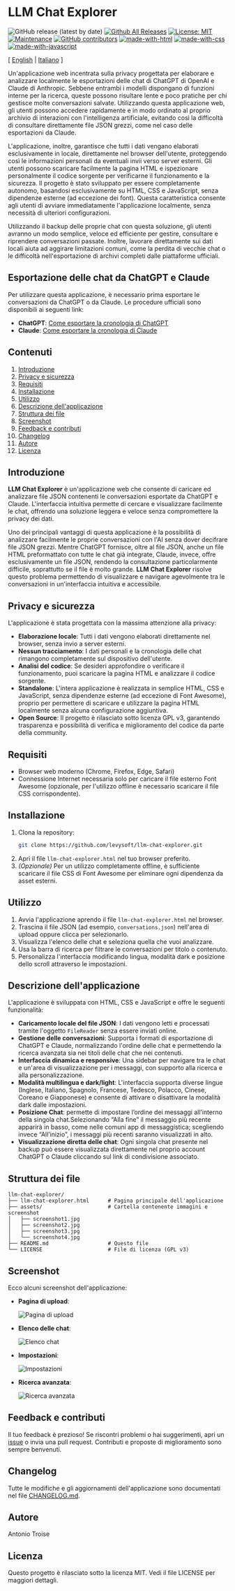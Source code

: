 # LLM Chat Explorer

![GitHub release (latest by date)](https://img.shields.io/github/v/release/levysoft/llm-chat-explorer?label=latest) [![Github All Releases](https://img.shields.io/github/downloads/levysoft/llm-chat-explorer/total.svg)](https://github.com/levysoft/llm-chat-explorer/releases) [![License: MIT](https://img.shields.io/badge/License-MIT-yellow.svg)](https://opensource.org/licenses/MIT) [![Maintenance](https://img.shields.io/badge/Maintained%3F-yes-green.svg)](https://github.com/levysoft/llm-chat-explorer/graphs/commit-activity) [![GitHub contributors](https://img.shields.io/github/contributors/levysoft/llm-chat-explorer.svg)](https://github.com/levysoft/llm-chat-explorer/graphs/contributors) [![made-with-html](https://img.shields.io/badge/Made%20with-HTML-orange.svg)](https://developer.mozilla.org/en-US/docs/Web/HTML) [![made-with-css](https://img.shields.io/badge/Made%20with-CSS-blue.svg)](https://developer.mozilla.org/en-US/docs/Web/CSS) [![made-with-javascript](https://img.shields.io/badge/Made%20with-JavaScript-yellow.svg)](https://developer.mozilla.org/en-US/docs/Web/JavaScript)

[ [English](README.md) | [Italiano](README.it.md) ]

Un'applicazione web incentrata sulla privacy progettata per elaborare e analizzare localmente le esportazioni delle chat di ChatGPT di OpenAI e Claude di Anthropic. Sebbene entrambi i modelli dispongano di funzioni interne per la ricerca, queste possono risultare lente e poco pratiche per chi gestisce molte conversazioni salvate. Utilizzando questa applicazione web, gli utenti possono accedere rapidamente e in modo ordinato al proprio archivio di interazioni con l'intelligenza artificiale, evitando così la difficoltà di consultare direttamente file JSON grezzi, come nel caso delle esportazioni da Claude.

L'applicazione, inoltre, garantisce che tutti i dati vengano elaborati esclusivamente in locale, direttamente nel browser dell'utente, proteggendo così le informazioni personali da eventuali invii verso server esterni. Gli utenti possono scaricare facilmente la pagina HTML e ispezionare personalmente il codice sorgente per verificarne il funzionamento e la sicurezza. Il progetto è stato sviluppato per essere completamente autonomo, basandosi esclusivamente su HTML, CSS e JavaScript, senza dipendenze esterne (ad eccezione dei font). Questa caratteristica consente agli utenti di avviare immediatamente l'applicazione localmente, senza necessità di ulteriori configurazioni.

Utilizzando il backup delle proprie chat con questa soluzione, gli utenti avranno un modo semplice, veloce ed efficiente per gestire, consultare e riprendere conversazioni passate. Inoltre, lavorare direttamente sui dati locali aiuta ad aggirare limitazioni comuni, come la perdita di vecchie chat o le difficoltà nell'esportazione di archivi completi dalle piattaforme ufficiali.

## Esportazione delle chat da ChatGPT e Claude

Per utilizzare questa applicazione, è necessario prima esportare le conversazioni da ChatGPT o da Claude. Le procedure ufficiali sono disponibili ai seguenti link:

- **ChatGPT**: [Come esportare la cronologia di ChatGPT](https://help.openai.com/en/articles/7260999-how-do-i-export-my-chatgpt-history-and-data)
- **Claude**: [Come esportare la cronologia di Claude](https://support.anthropic.com/en/articles/9450526-how-can-i-export-my-claude-ai-data)

## Contenuti

1. [Introduzione](#introduzione)
2. [Privacy e sicurezza](#privacy-e-sicurezza)
3. [Requisiti](#requisiti)
4. [Installazione](#installazione)
5. [Utilizzo](#utilizzo)
6. [Descrizione dell'applicazione](#descrizione-dellapplicazione)
7. [Struttura dei file](#struttura-dei-file)
8. [Screenshot](#screenshot)
9. [Feedback e contributi](#feedback-e-contributi)
10. [Changelog](#changelog)
11. [Autore](#autore)
12. [Licenza](#licenza)

## Introduzione

**LLM Chat Explorer** è un'applicazione web che consente di caricare ed analizzare file JSON contenenti le conversazioni esportate da ChatGPT e Claude. L'interfaccia intuitiva permette di cercare e visualizzare facilmente le chat, offrendo una soluzione leggera e veloce senza compromettere la privacy dei dati.

Uno dei principali vantaggi di questa applicazione è la possibilità di analizzare facilmente le proprie conversazioni con l'AI senza dover decifrare file JSON grezzi. Mentre ChatGPT fornisce, oltre al file JSON, anche un file HTML preformattato con tutte le chat già integrate, Claude, invece, offre esclusivamente un file JSON, rendendo la consultazione particolarmente difficile, soprattutto se il file è molto grande. **LLM Chat Explorer** risolve questo problema permettendo di visualizzare e navigare agevolmente tra le conversazioni in un'interfaccia intuitiva e accessibile.

## Privacy e sicurezza

L'applicazione è stata progettata con la massima attenzione alla privacy:
- **Elaborazione locale**: Tutti i dati vengono elaborati direttamente nel browser, senza invio a server esterni.
- **Nessun tracciamento**: I dati personali e la cronologia delle chat rimangono completamente sul dispositivo dell'utente.
- **Analisi del codice**: Se desideri approfondire o verificare il funzionamento, puoi scaricare la pagina HTML e analizzare il codice sorgente.
- **Standalone**: L'intera applicazione è realizzata in semplice HTML, CSS e JavaScript, senza dipendenze esterne (ad eccezione di Font Awesome), proprio per permettere di scaricare e utilizzare la pagina HTML localmente senza alcuna configurazione aggiuntiva.
- **Open Source**: Il progetto è rilasciato sotto licenza GPL v3, garantendo trasparenza e possibilità di verifica e miglioramento del codice da parte della community.

## Requisiti

- Browser web moderno (Chrome, Firefox, Edge, Safari)
- Connessione Internet necessaria solo per caricare il file esterno Font Awesome (opzionale, per l'utilizzo offline è necessario scaricare il file CSS corrispondente).

## Installazione

1. Clona la repository:
    ```sh
    git clone https://github.com/levysoft/llm-chat-explorer.git
    ```
2. Apri il file `llm-chat-explorer.html` nel tuo browser preferito.
3. *(Opzionale)* Per un utilizzo completamente offline, è sufficiente scaricare il file CSS di Font Awesome per eliminare ogni dipendenza da asset esterni.

## Utilizzo

1. Avvia l'applicazione aprendo il file `llm-chat-explorer.html` nel browser.
2. Trascina il file JSON (ad esempio, `conversations.json`) nell'area di upload oppure clicca per selezionarlo.
3. Visualizza l'elenco delle chat e seleziona quella che vuoi analizzare.
4. Usa la barra di ricerca per filtrare le conversazioni per titolo o contenuto.
5. Personalizza l'interfaccia modificando lingua, modalità dark e posizione dello scroll attraverso le impostazioni.

## Descrizione dell'applicazione

L'applicazione è sviluppata con HTML, CSS e JavaScript e offre le seguenti funzionalità:
- **Caricamento locale del file JSON**: I dati vengono letti e processati tramite l'oggetto `FileReader` senza essere inviati online.
- **Gestione delle conversazioni**: Supporta i formati di esportazione di ChatGPT e Claude, normalizzando l'ordine delle chat e permettendo la ricerca avanzata sia nei titoli delle chat che nei contenuti.
- **Interfaccia dinamica e responsive**: Una sidebar per navigare tra le chat e un'area di visualizzazione per i messaggi, con supporto alla ricerca e alla personalizzazione.
- **Modalità multilingua e dark/light**: L'interfaccia supporta diverse lingue (Inglese, Italiano, Spagnolo, Francese, Tedesco, Polacco, Cinese, Coreano e Giapponese) e consente di attivare o disattivare la modalità dark dalle impostazioni.    
- **Posizione Chat**: permette di impostare l’ordine dei messaggi all’interno della singola chat.Selezionando “Alla fine” il messaggio più recente apparirà in basso, come nelle comuni app di messaggistica; scegliendo invece “All’inizio”, i messaggi più recenti saranno visualizzati in alto.
- **Visualizzazione diretta delle chat**: Ogni singola chat presente nel backup può essere visualizzata direttamente nel proprio account ChatGPT o Claude cliccando sul link di condivisione associato.

## Struttura dei file
```
llm-chat-explorer/
├── llm-chat-explorer.html      # Pagina principale dell'applicazione
├── assets/                     # Cartella contenente immagini e screenshot
│   ├── screenshot1.jpg
│   ├── screenshot2.jpg
│   ├── screenshot3.jpg
│   └── screenshot4.jpg
├── README.md                   # Questo file
└── LICENSE                     # File di licenza (GPL v3)
```

## Screenshot

Ecco alcuni screenshot dell'applicazione:

- **Pagina di upload**:

  ![Pagina di upload](assets/screenshot1.jpg)
- **Elenco delle chat**:

  ![Elenco chat](assets/screenshot2.jpg)

- **Impostazioni**:

  ![Impostazioni](assets/screenshot3.jpg)

- **Ricerca avanzata**:

  ![Ricerca avanzata](assets/screenshot4.jpg)

## Feedback e contributi

Il tuo feedback è prezioso! Se riscontri problemi o hai suggerimenti, apri un [issue](https://github.com/levysoft/llm-chat-explorer/issues) o invia una pull request. Contributi e proposte di miglioramento sono sempre benvenuti.

## Changelog

Tutte le modifiche e gli aggiornamenti dell'applicazione sono documentati nel file [CHANGELOG.md](./CHANGELOG.md).

## Autore

Antonio Troise

## Licenza

Questo progetto è rilasciato sotto la licenza MIT. Vedi il file LICENSE per maggiori dettagli.

